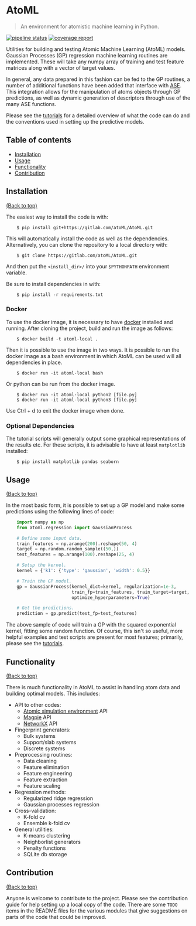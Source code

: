# AtoML

> An environment for atomistic machine learning in Python.

[![pipeline status](https://gitlab.com/atoML/AtoML/badges/master/pipeline.svg)](https://gitlab.com/atoML/AtoML/commits/master) [![coverage report](https://gitlab.com/atoML/AtoML/badges/master/coverage.svg)](https://gitlab.com/atoML/AtoML/commits/master)

Utilities for building and testing Atomic Machine Learning (AtoML) models. Gaussian Processes (GP) regression machine learning routines are implemented. These will take any numpy array of training and test feature matrices along with a vector of target values.

In general, any data prepared in this fashion can be fed to the GP routines, a number of additional functions have been added that interface with [ASE](https://wiki.fysik.dtu.dk/ase/). This integration allows for the manipulation of atoms objects through GP predictions, as well as dynamic generation of descriptors through use of the many ASE functions.

Please see the [tutorials](https://gitlab.com/atoML/AtoML/tree/master/tutorials) for a detailed overview of what the code can do and the conventions used in setting up the predictive models.

## Table of contents

-   [Installation](#installation)
-   [Usage](#usage)
-   [Functionality](#functionality)
-   [Contribution](#contribution)

## Installation

[(Back to top)](#table-of-contents)

The easiest way to install the code is with:

```shell
    $ pip install git+https://gitlab.com/atoML/AtoML.git
```

This will automatically install the code as well as the dependencies. Alternatively, you can clone the repository to a local directory with:

```shell
    $ git clone https://gitlab.com/atoML/AtoML.git
```

And then put the `<install_dir>/` into your `$PYTHONPATH` environment variable.

Be sure to install dependencies in with:

```shell
    $ pip install -r requirements.txt
```

### Docker

To use the docker image, it is necessary to have [docker](https://www.docker.com) installed and running. After cloning the project, build and run the image as follows:

```shell
    $ docker build -t atoml-local .
```

Then it is possible to use the image in two ways. It is possible to run the docker image as a bash environment in which AtoML can be used will all dependencies in place.

```shell
    $ docker run -it atoml-local bash
```

Or python can be run from the docker image.

```shell
    $ docker run -it atoml-local python2 [file.py]
    $ docker run -it atoml-local python3 [file.py]
```

Use Ctrl + d to exit the docker image when done.

### Optional Dependencies

The tutorial scripts will generally output some graphical representations of the results etc. For these scripts, it is advisable to have at least `matplotlib` installed:

```shell
    $ pip install matplotlib pandas seaborn
```

## Usage

[(Back to top)](#table-of-contents)

In the most basic form, it is possible to set up a GP model and make some predictions using the following lines of code:

```python
    import numpy as np
    from atoml.regression import GaussianProcess

    # Define some input data.
    train_features = np.arange(200).reshape(50, 4)
    target = np.random.random_sample((50,))
    test_features = np.arange(100).reshape(25, 4)

    # Setup the kernel.
    kernel = {'k1': {'type': 'gaussian', 'width': 0.5}}

    # Train the GP model.
    gp = GaussianProcess(kernel_dict=kernel, regularization=1e-3,
                         train_fp=train_features, train_target=target,
                         optimize_hyperparameters=True)

    # Get the predictions.
    prediction = gp.predict(test_fp=test_features)
```

The above sample of code will train a GP with the squared exponential kernel, fitting some random function. Of course, this isn't so useful, more helpful examples and test scripts are present for most features; primarily, please see the [tutorials](https://gitlab.com/atoML/AtoML/tree/master/tutorials).

## Functionality

[(Back to top)](#table-of-contents)

There is much functionality in AtoML to assist in handling atom data and building optimal models. This includes:

-   API to other codes:
    -   [Atomic simulation environment](https://wiki.fysik.dtu.dk/ase/) API
    -   [Magpie](https://bitbucket.org/wolverton/magpie) API
    -   [NetworkX](https://networkx.github.io/) API
-   Fingerprint generators:
    -   Bulk systems
    -   Support/slab systems
    -   Discrete systems
-   Preprocessing routines:
    -   Data cleaning
    -   Feature elimination
    -   Feature engineering
    -   Feature extraction
    -   Feature scaling
-   Regression methods:
    -   Regularized ridge regression
    -   Gaussian processes regression
-   Cross-validation:
    -   K-fold cv
    -   Ensemble k-fold cv
-   General utilities:
    -   K-means clustering
    -   Neighborlist generators
    -   Penalty functions
    -   SQLite db storage

## Contribution

[(Back to top)](#table-of-contents)

Anyone is welcome to contribute to the project. Please see the contribution guide for help setting up a local copy of the code. There are some `TODO` items in the README files for the various modules that give suggestions on parts of the code that could be improved.
